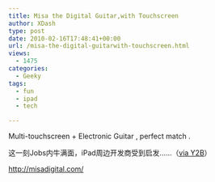 ```yaml
---
title: Misa the Digital Guitar,with Touchscreen
author: XDash
type: post
date: 2010-02-16T17:48:41+00:00
url: /misa-the-digital-guitarwith-touchscreen.html
views:
  - 1475
categories:
  - Geeky
tags:
  - fun
  - ipad
  - tech

---
```

Multi-touchscreen + Electronic Guitar , perfect match .

这一刻Jobs内牛满面，iPad周边开发商受到启发……（<a href="http://www.youtube.com/v/M2eiP12hQQY&hl=en_GB&fs=1&rel=0" target="_blank">via Y2B</a>）

<a href="http://misadigital.com/" target="_blank">http://misadigital.com/</a>
